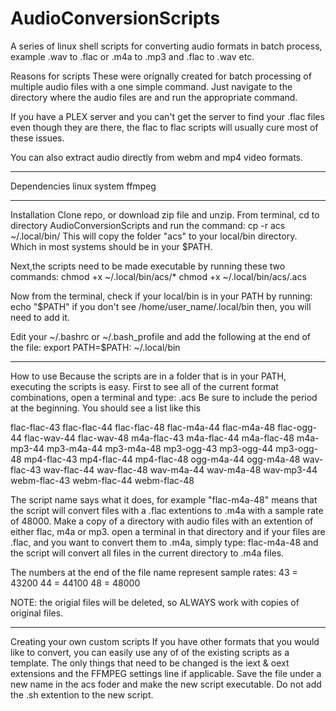 # AudioConversionScripts
 A series of linux shell scripts for converting audio formats in batch process,
 example .wav to .flac   or .m4a to .mp3 and .flac to .wav etc.

Reasons for scripts
 These were orignally created for batch processing of multiple audio files with a one simple command. Just navigate to the directory where the audio files are and run the appropriate command.

 If you have a PLEX server and you can't get the server to find your .flac files even
 though they are there, the flac to flac scripts will usually cure most of these issues.
 
 You can also extract audio directly from webm and mp4 video formats.

----------------------

Dependencies
 linux system
 ffmpeg

---------------------

Installation
 Clone repo, or download zip file and unzip. From terminal, cd to directory
 AudioConversionScripts and run the command:
 cp -r acs ~/.local/bin/
 This will copy the folder "acs" to your local/bin directory. Which in most systems
 should be in your $PATH. 

 Next,the scripts need to be made executable by running these two commands:
 chmod +x ~/.local/bin/acs/*
 chmod +x ~/.local/bin/acs/.acs

 Now from the terminal, check if your local/bin is in your PATH by running:
 echo "$PATH"
 if you don't see /home/user_name/.local/bin then, you will need to add it.
 
 Edit your ~/.bashrc or ~/.bash_profile and add the following at the end of the file:
 export PATH=$PATH: ~/.local/bin

---------------------

How to use
 Because the scripts are in a folder that is in your PATH, executing the scripts is easy.
 First to see all of the current format combinations, open a terminal and type:
 .acs 
 Be sure to include the period at the beginning. You should see a list like this

 flac-flac-43
 flac-flac-44
 flac-flac-48
 flac-m4a-44
 flac-m4a-48
 flac-ogg-44
 flac-wav-44
 flac-wav-48
 m4a-flac-43
 m4a-flac-44
 m4a-flac-48
 m4a-mp3-44
 mp3-m4a-44
 mp3-m4a-48
 mp3-ogg-43
 mp3-ogg-44
 mp3-ogg-48
 mp4-flac-43
 mp4-flac-44
 mp4-flac-48
 ogg-m4a-44
 ogg-m4a-48
 wav-flac-43
 wav-flac-44
 wav-flac-48
 wav-m4a-44
 wav-m4a-48
 wav-mp3-44
 webm-flac-43
 webm-flac-44
 webm-flac-48

 The script name says what it does, for example "flac-m4a-48" means that the script
 will convert files with a .flac extentions to .m4a with a sample rate of 48000.
 Make a copy of a directory with audio files with an extention of either flac, m4a or
 mp3. open a terminal in that directory and if your files are .flac, and you want to
 convert them to .m4a, simply type: flac-m4a-48 and the script will convert all files
 in the current directory to .m4a files. 

 The numbers at the end of the file name represent sample rates:
 43 = 43200
 44 = 44100
 48 = 48000

 NOTE: the origial files will be deleted, so ALWAYS work with copies of original files.

---------------------

Creating your own custom scripts
 If you have other formats that you would like to convert, you can easily use any of
 of the existing scripts as a template. The only things that need to be changed is the iext & oext extensions and the FFMPEG settings line if applicable. Save the file under a new name in the acs foder and make the new script executable. Do not add the .sh extention to the new script.
